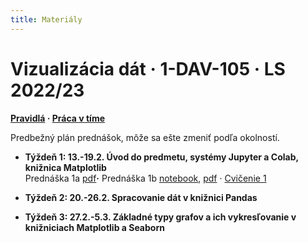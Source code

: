 ```yaml
---
title: Materiály
---
```


# Vizualizácia dát · 1-DAV-105 · LS 2022/23 

**[Pravidlá](./Rules.md) · [Práca v tíme](./Groups.md)**

Predbežný plán prednášok, môže sa ešte zmeniť podľa okolností.

* **Týždeň 1: 13.-19.2. Úvod do predmetu, systémy Jupyter a Colab, knižnica Matplotlib**<br>Prednáška 1a [pdf](./pdf/L01a_visualization_history.pdf)**·** Prednáška 1b [notebook](https://colab.research.google.com/github/bbrejova/viz//blob/master/notebooks/L01b_Jupyter_Colab_Matplotlib.ipynb), [pdf](pdf/L01b_Jupyter_Colab_Matplotlib.pdf) · [Cvičenie 1](./Tutorial1.md)

* **Týždeň 2: 20.-26.2. Spracovanie dát v knižnici Pandas**
<!-- 
| [[Cvičenie 1]]  {{Dot}} Prednáška 2 [https://youtu.be/-QDT6qxtWm4 video], [https://drive.google.com/file/d/1MV6QSfqaio-LMRCu_FwXVdZpZKYcm1JS/view?usp=sharing notebook], [https://drive.google.com/file/d/1-j9SXyXvXqDTds0A8X7DHaj01UxC_Zm3/view?usp=sharing pdf]
-->
* **Týždeň 3: 27.2.-5.3. Základné typy grafov a ich vykresľovanie v knižniciach Matplotlib a Seaborn**

<!-- 
| [[Cvičenie 2]] {{Dot}} Prednáška 3 [https://youtu.be/1SZXLZlwr50 video] {{Dot}} Prednáška 3a [https://drive.google.com/file/d/1en-VpxFwkFfI-8XLn7nS0lmHQ0-CafP8/view?usp=sharing pdf] {{Dot}} Prednáška 3b (Seaborn a zdrojový kód) [https://colab.research.google.com/drive/18ZnDsPFvfgeOFbNTVDTGza110SbObugw?usp=sharing notebook], [https://drive.google.com/file/d/1LsIQwhLCrRsDOCkIiVjQPWZvV5GnzW14/view?usp=sharing pdf]
{{T|4: 7.-13.3.|Základné popisné štatistiky a ich využitie vo vizualizácii}}
| Prednáška 4 [https://youtu.be/lmrcJU2eS2I video] {{Dot}} [https://drive.google.com/file/d/1CXHgX3WXeUGsmw9q4mAN0SxQhYLXH0nW/view?usp=sharing notebook], [https://drive.google.com/file/d/1084LEaP6KreMWZjCQf3meEM1fK_0M37e/view?usp=sharing pdf]
{{T|5: 14.-20.3.|Spracovanie dát v knižnici Pandas (2)}}
| Prednáška 5 [https://youtu.be/q7fvo6U4frA video] {{dot}} [https://drive.google.com/file/d/1Lj5tj3nMNJb6NcMzEef0nsztjZIIldPw/view?usp=sharing notebook], [https://drive.google.com/file/d/1rXqyunm2Bfaym0wEh8yD1ybAyIPUO4_v/view?usp=sharing pdf] 
|-
| [[Projekty]] {{Dot}}  [https://youtu.be/7Wl_P7red7o video s pokynmi (1)]
{{T|6: 21.-27.3.|Ľudské vizuálne vnímanie}}
| Prednáška 6 [https://youtu.be/S764DrJQ5FA video] {{Dot}} [https://drive.google.com/file/d/15HEM-cXNdvLv7g6_SalRg3scYBn-ZnS8/view?usp=sharing pdf] 
{{T|7: 28.3.-3.4.|Zásady dobrej vizualizácie}}
| Prednáška 7 [https://youtu.be/rR1MAli-3XI video] {{Dot}} [https://drive.google.com/file/d/1YAXJBg9yBTtENcfk0onTNbPCv7W42JSy/view?usp=sharing pdf]
{{T|8: 4.-10.4.|Farby, vizualizačné tipy & formáty}}
| Prednáška 8 [https://youtu.be/d3GD7_MFCN4 video] {{Dot}} [https://drive.google.com/file/d/1hNDzXtHr4gbMH8xnrXOXZRF2pLY0Gk2X/view?usp=sharing  pdf]
{{T|9: 11.-17.4.|Histogram, rozdelenie pravdepodobnosti, redukcia dimenzií}}
| Prednáška 9 [https://youtu.be/N1DzdUK39wU video] {{Dot}} [https://drive.google.com/file/d/1T5wClkDjxQAeJObHa03-8NWFYQdpokBA/view?usp=sharing notebook], [https://drive.google.com/file/d/1VsAxQ6sOjSX5etVsoBmfC1K7uVvKQMnD/view?usp=sharing pdf]
{{T|10: 18.-24.4.| Veľká Noc}} 
{{T|11: 25.4.-1.5.| Časové rady, siete & mapy}}
| Prednáška 10a [https://youtu.be/UV6TMjrr5x0 video] {{Dot}} [https://drive.google.com/file/d/1d7LtY4VJ5HEdHDmsQy073bognLn8HXrE/view?usp=sharing pdf] {{Dot}} Prednáška 10b [https://youtu.be/MY9VPR6zp1Q video] {{Dot}} [https://drive.google.com/file/d/1OvYhCBmDWLCoAtTJw2EsECZJho3_3uT4/view?usp=sharing notebook], [https://drive.google.com/file/d/1ABqT3F3u3usAJiIfdp4EoRuZXcPH42T_/view?usp=sharing pdf] 
{{T|12: 2.-8.5.| Infografika & interaktivita}}
| Prednáška 11 [https://youtu.be/Zku7ySVZjKI video] {{Dot}} [https://drive.google.com/file/d/1XhWR1dVTlahEtUYlAffukp5c6O5yfCFX/view?usp=sharing pdf] 
{{T|13: 9.-15.5.|Interaktivita, iné systémy vizualizácie, špecializované grafy}}
| Prednáška 12 [https://youtu.be/yW-qopCn5fw video] [https://colab.research.google.com/drive/1u6l_WNiC21tVUj2CM7VFoTkHWIhOvv4e?usp=sharing notebook] [https://drive.google.com/file/d/1PTJGCILUFeLrGGENm4dpuwWz7XxZWJgh/view?usp=sharing pdf] {{Dot}}  [[Skúška]]
|}
-->
